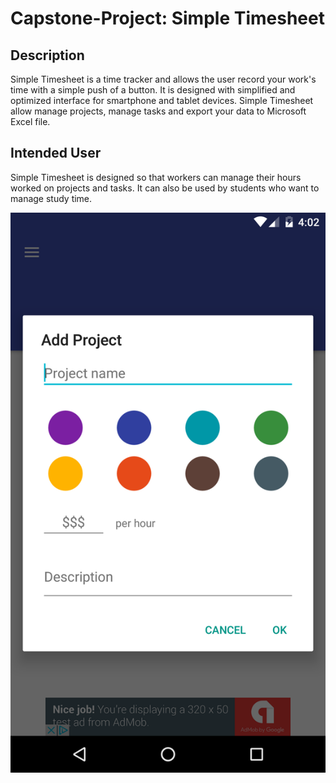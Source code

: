 # Capstone-Project: Simple Timesheet

## Description 

Simple Timesheet is a time tracker and allows the user record your work's time with a simple push of a button. It is designed with simplified and optimized interface for smartphone and tablet devices.
Simple Timesheet allow manage projects, manage tasks and export your data to Microsoft Excel file.

## Intended User

Simple Timesheet is designed so that workers can manage their hours worked on projects and tasks. It can also be used by students who want to manage study time.

![Add Project](https://github.com/flaviokreis/Capstone-Project/raw/master/screens/add_project.png)
